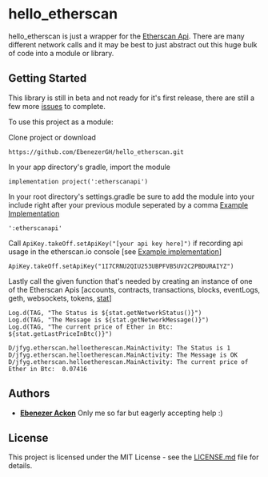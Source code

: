 # hello_etherscan

hello_etherscan is just a wrapper for the [Etherscan Api](https://etherscan.io/apis).  There are many different network calls and it may be best to just abstract out this huge bulk of code into a module or library.

## Getting Started

This library is still in beta and not ready for it's first release, there are still a few more [issues](https://github.com/EbenezerGH/hello_etherscan/issues) to complete.

To use this project as a module:

Clone project or download
```
https://github.com/EbenezerGH/hello_etherscan.git
```

In your app directory's gradle, import the module
```
implementation project(':etherscanapi')
```
In your root directory's settings.gradle be sure to add the module into your include right after your previous module seperated by a comma [Example Implementation](https://github.com/EbenezerGH/hello_etherscan/blob/master/settings.gradle)
```
':etherscanapi'
```

Call `ApiKey.takeOff.setApiKey("[your api key here]")` if recording api usage in the etherscan.io console [see [Example implementation](https://github.com/EbenezerGH/hello_etherscan/blob/master/app/src/main/java/jfyg/etherscan/helloetherescan/HelloEtherscanApplication.kt)]
```
ApiKey.takeOff.setApiKey("1I7CRNU2QIU253UBPFVB5UV2C2PBDURAIYZ")
```

Lastly call the given function that's needed by creating an instance of one of the Etherscan Apis [accounts, contracts, transactions, blocks, eventLogs, geth, websockets, tokens, [stat](https://etherscan.io/apis#stats)]

```
Log.d(TAG, "The Status is ${stat.getNetworkStatus()}")
Log.d(TAG, "The Message is ${stat.getNetworkMessage()}")
Log.d(TAG, "The current price of Ether in Btc:  ${stat.getLastPriceInBtc()}")
```
```
D/jfyg.etherscan.helloetherescan.MainActivity: The Status is 1
D/jfyg.etherscan.helloetherescan.MainActivity: The Message is OK
D/jfyg.etherscan.helloetherescan.MainActivity: The current price of Ether in Btc:  0.07416
```

## Authors

* [**Ebenezer Ackon**](http://www.ebenezerackon.com/)
Only me so far but eagerly accepting help :)
## License

This project is licensed under the MIT License - see the [LICENSE.md](LICENSE.md) file for details.

